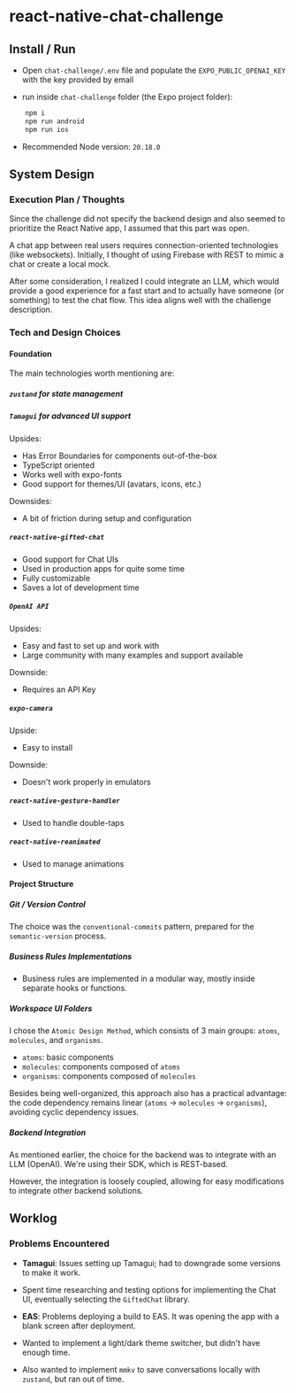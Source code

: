 # react-native-chat-challenge

## Install / Run

- Open `chat-challenge/.env` file and populate the `EXPO_PUBLIC_OPENAI_KEY` with the key provided by email

- run inside `chat-challenge` folder (the Expo project folder):

```bash
    npm i
    npm run android
    npm run ios
```

- Recommended Node version: `20.18.0`

## System Design

### Execution Plan / Thoughts

Since the challenge did not specify the backend design and also seemed to prioritize the React Native app, I assumed that this part was open.

A chat app between real users requires connection-oriented technologies (like websockets). Initially, I thought of using Firebase with REST to mimic a chat or create a local mock.

After some consideration, I realized I could integrate an LLM, which would provide a good experience for a fast start and to actually have someone (or something) to test the chat flow. This idea aligns well with the challenge description.

### Tech and Design Choices

#### Foundation

The main technologies worth mentioning are:

##### `zustand` for state management

##### `Tamagui` for advanced UI support

Upsides:

- Has Error Boundaries for components out-of-the-box
- TypeScript oriented
- Works well with expo-fonts
- Good support for themes/UI (avatars, icons, etc.)

Downsides:

- A bit of friction during setup and configuration

##### `react-native-gifted-chat`

- Good support for Chat UIs
- Used in production apps for quite some time
- Fully customizable
- Saves a lot of development time

##### `OpenAI API`

Upsides:

- Easy and fast to set up and work with
- Large community with many examples and support available

Downside:

- Requires an API Key

##### `expo-camera`

Upside:

- Easy to install

Downside:

- Doesn't work properly in emulators

##### `react-native-gesture-handler`

- Used to handle double-taps

##### `react-native-reanimated`

- Used to manage animations

#### Project Structure

##### Git / Version Control

The choice was the `conventional-commits` pattern, prepared for the `semantic-version` process.

##### Business Rules Implementations

- Business rules are implemented in a modular way, mostly inside separate hooks or functions.

##### Workspace UI Folders

I chose the `Atomic Design Method`, which consists of 3 main groups: `atoms`, `molecules`, and `organisms`.

- `atoms`: basic components
- `molecules`: components composed of `atoms`
- `organisms`: components composed of `molecules`

Besides being well-organized, this approach also has a practical advantage: the code dependency remains linear (`atoms` -> `molecules` -> `organisms`), avoiding cyclic dependency issues.

##### Backend Integration

As mentioned earlier, the choice for the backend was to integrate with an LLM (OpenAI). We're using their SDK, which is REST-based.

However, the integration is loosely coupled, allowing for easy modifications to integrate other backend solutions.

## Worklog

### Problems Encountered

- **Tamagui**: Issues setting up Tamagui; had to downgrade some versions to make it work.

- Spent time researching and testing options for implementing the Chat UI, eventually selecting the `GiftedChat` library.

- **EAS**: Problems deploying a build to EAS. It was opening the app with a blank screen after deployment.

- Wanted to implement a light/dark theme switcher, but didn't have enough time.

- Also wanted to implement `mmkv` to save conversations locally with `zustand`, but ran out of time.
